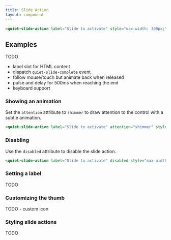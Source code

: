 ```yaml
---
title: Slide Action
layout: component
---
```


```html {.example}
<quiet-slide-action label="Slide to activate" style="max-width: 300px;"></quiet-slide-action>
```

## Examples

TODO

- label slot for HTML content
- dispatch `quiet-slide-complete` event
- follow mouse/touch but animate back when released
- pulse and delay for 500ms when reaching the end
- keyboard support


### Showing an animation

Set the `attention` attribute to `shimmer` to draw attention to the control with a subtle animation.

```html {.example}
<quiet-slide-action label="Slide to activate" attention="shimmer" style="max-width: 300px;"></quiet-slide-action>
```

### Disabling

Use the `disabled` attribute to disable the slide action.

```html {.example}
<quiet-slide-action label="Slide to activate" disabled style="max-width: 300px;"></quiet-slide-action>
```

### Setting a label

TODO

### Customizing the thumb

TODO - custom icon

### Styling slide actions

TODO
